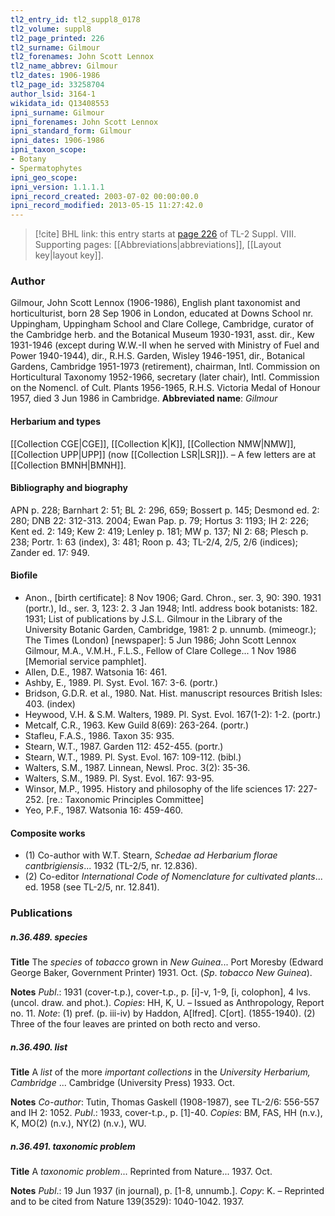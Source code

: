 ```yaml
---
tl2_entry_id: tl2_suppl8_0178
tl2_volume: suppl8
tl2_page_printed: 226
tl2_surname: Gilmour
tl2_forenames: John Scott Lennox
tl2_name_abbrev: Gilmour
tl2_dates: 1906-1986
tl2_page_id: 33258704
author_lsid: 3164-1
wikidata_id: Q13408553
ipni_surname: Gilmour
ipni_forenames: John Scott Lennox
ipni_standard_form: Gilmour
ipni_dates: 1906-1986
ipni_taxon_scope: 
- Botany
- Spermatophytes
ipni_geo_scope: 
ipni_version: 1.1.1.1
ipni_record_created: 2003-07-02 00:00:00.0
ipni_record_modified: 2013-05-15 11:27:42.0
---
```



> [!cite] BHL link: this entry starts at [page 226](https://www.biodiversitylibrary.org/page/33258704) of TL-2 Suppl. VIII.
> Supporting pages: [[Abbreviations|abbreviations]], [[Layout key|layout key]].

### Author

Gilmour, John Scott Lennox (1906-1986), English plant taxonomist and horticulturist, born 28 Sep 1906 in London, educated at Downs School nr. Uppingham, Uppingham School and Clare College, Cambridge, curator of the Cambridge herb. and the Botanical Museum 1930-1931, asst. dir., Kew 1931-1946 (except during W.W.-II when he served with Ministry of Fuel and Power 1940-1944), dir., R.H.S. Garden, Wisley 1946-1951, dir., Botanical Gardens, Cambridge 1951-1973 (retirement), chairman, Intl. Commission on Horticultural Taxonomy 1952-1966, secretary (later chair), Intl. Commission on the Nomencl. of Cult. Plants 1956-1965, R.H.S. Victoria Medal of Honour 1957, died 3 Jun 1986 in Cambridge. 
**Abbreviated name**: *Gilmour*

#### Herbarium and types

[[Collection CGE|CGE]], [[Collection K|K]], [[Collection NMW|NMW]], [[Collection UPP|UPP]] (now [[Collection LSR|LSR]]). – A few letters are at [[Collection BMNH|BMNH]].

#### Bibliography and biography

APN p. 228; Barnhart 2: 51; BL 2: 296, 659; Bossert p. 145; Desmond ed. 2: 280; DNB 22: 312-313. 2004; Ewan Pap. p. 79; Hortus 3: 1193; IH 2: 226; Kent ed. 2: 149; Kew 2: 419; Lenley p. 181; MW p. 137; NI 2: 68; Plesch p. 238; Portr. 1: 63 (index), 3: 481; Roon p. 43; TL-2/4, 2/5, 2/6 (indices); Zander ed. 17: 949.

#### Biofile

- Anon., \[birth certificate\]: 8 Nov 1906; Gard. Chron., ser. 3, 90: 390. 1931 (portr.), Id., ser. 3, 123: 2. 3 Jan 1948; Intl. address book botanists: 182. 1931; List of publications by J.S.L. Gilmour in the Library of the University Botanic Garden, Cambridge, 1981: 2 p. unnumb. (mimeogr.); The Times (London) \[newspaper\]: 5 Jun 1986; John Scott Lennox Gilmour, M.A., V.M.H., F.L.S., Fellow of Clare College... 1 Nov 1986 \[Memorial service pamphlet\].
- Allen, D.E., 1987. Watsonia 16: 461.
- Ashby, E., 1989. Pl. Syst. Evol. 167: 3-6. (portr.)
- Bridson, G.D.R. et al., 1980. Nat. Hist. manuscript resources British Isles: 403. (index)
- Heywood, V.H. & S.M. Walters, 1989. Pl. Syst. Evol. 167(1-2): 1-2. (portr.)
- Metcalf, C.R., 1963. Kew Guild 8(69): 263-264. (portr.)
- Stafleu, F.A.S., 1986. Taxon 35: 935.
- Stearn, W.T., 1987. Garden 112: 452-455. (portr.)
- Stearn, W.T., 1989. Pl. Syst. Evol. 167: 109-112. (bibl.)
- Walters, S.M., 1987. Linnean, Newsl. Proc. 3(2): 35-36.
- Walters, S.M., 1989. Pl. Syst. Evol. 167: 93-95.
- Winsor, M.P., 1995. History and philosophy of the life sciences 17: 227-252. \[re.: Taxonomic Principles Committee\]
- Yeo, P.F., 1987. Watsonia 16: 459-460.

#### Composite works

- (1) Co-author with W.T. Stearn, *Schedae ad Herbarium florae cantbrigiensis*... 1932 (TL-2/5, nr. 12.836).
- (2) Co-editor *International Code of Nomenclature for cultivated plants*... ed. 1958 (see TL-2/5, nr. 12.841).

### Publications

##### n.36.489. species

**Title**
The *species* of *tobacco* grown in *New Guinea*... Port Moresby (Edward George Baker, Government Printer) 1931. Oct. (*Sp*. *tobacco New Guinea*).

**Notes**
*Publ*.: 1931 (cover-t.p.), cover-t.p., p. \[i\]-v, 1-9, \[i, colophon\], 4 lvs. (uncol. draw. and phot.). *Copies*: HH, K, U. – Issued as Anthropology, Report no. 11.
*Note*: (1) pref. (p. iii-iv) by Haddon, A\[lfred\]. C\[ort\]. (1855-1940). (2) Three of the four leaves are printed on both recto and verso.

##### n.36.490. list

**Title**
A *list* of the more *important collections* in the *University Herbarium, Cambridge* ... Cambridge (University Press) 1933. Oct.

**Notes**
*Co-author*: Tutin, Thomas Gaskell (1908-1987), see TL-2/6: 556-557 and IH 2: 1052.
*Publ*.: 1933, cover-t.p., p. \[1\]-40. *Copies*: BM, FAS, HH (n.v.), K, MO(2) (n.v.), NY(2) (n.v.), WU.

##### n.36.491. taxonomic problem

**Title**
A *taxonomic problem*... Reprinted from Nature... 1937. Oct.

**Notes**
*Publ*.: 19 Jun 1937 (in journal), p. \[1-8, unnumb.\]. *Copy*: K. – Reprinted and to be cited from Nature 139(3529): 1040-1042. 1937.

